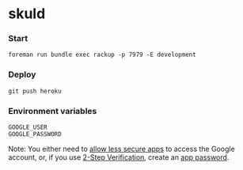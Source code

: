# skuld

### Start

    foreman run bundle exec rackup -p 7979 -E development

### Deploy

    git push heroku

### Environment variables

    GOOGLE_USER
    GOOGLE_PASSWORD

Note: You either need to [allow less secure apps] to access the Google account, or, if you use [2-Step Verification], create an [app password].

[allow less secure apps]: https://support.google.com/accounts/answer/6010255
[2-Step Verification]: https://support.google.com/accounts/answer/180744?hl=en
[app password]: https://support.google.com/accounts/answer/185833?hl=en&topic=2784804&ctx=topic
